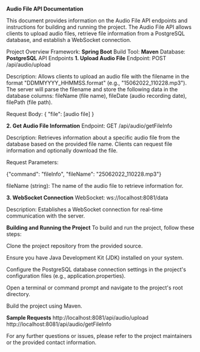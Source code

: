 **Audio File API Documentation**

This document provides information on the Audio File API endpoints and instructions for building and running the project. The Audio File API allows clients to upload audio files, retrieve file information from a PostgreSQL database, and establish a WebSocket connection.

Project Overview
Framework: **Spring Boot**
Build Tool: **Maven**
Database: **PostgreSQL**
API Endpoints
**1. Upload Audio File**
Endpoint: POST /api/audio/upload

Description: Allows clients to upload an audio file with the filename in the format "DDMMYYYY_HHMMSS.format" (e.g., "15062022_110228.mp3"). The server will parse the filename and store the following data in the database columns: fileName (file name), fileDate (audio recording date), filePath (file path).

Request Body:
{
  "file": [audio file]
}

**2. Get Audio File Information**
Endpoint: GET /api/audio/getFileInfo

Description: Retrieves information about a specific audio file from the database based on the provided file name. Clients can request file information and optionally download the file.

Request Parameters:

{"command": "fileInfo", "fileName": "25062022_110228.mp3"}

fileName (string): The name of the audio file to retrieve information for.

**3. WebSocket Connection**
WebSocket: ws://localhost:8081/data

Description: Establishes a WebSocket connection for real-time communication with the server.

**Building and Running the Project**
To build and run the project, follow these steps:

Clone the project repository from the provided source.

Ensure you have Java Development Kit (JDK) installed on your system.

Configure the PostgreSQL database connection settings in the project's configuration files (e.g., application.properties).

Open a terminal or command prompt and navigate to the project's root directory.

Build the project using Maven.

**Sample Requests**
http://localhost:8081/api/audio/upload
http://localhost:8081/api/audio/getFileInfo


For any further questions or issues, please refer to the project maintainers or the provided contact information.
